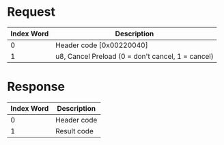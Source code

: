 # Request

| Index Word | Description                                       |
|------------|---------------------------------------------------|
| 0          | Header code \[0x00220040\]                        |
| 1          | u8, Cancel Preload (0 = don't cancel, 1 = cancel) |

# Response

| Index Word | Description |
|------------|-------------|
| 0          | Header code |
| 1          | Result code |